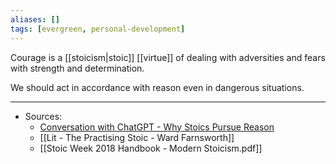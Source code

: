 ```yaml
---
aliases: []
tags: [evergreen, personal-development]
---
```

Courage is a [[stoicism|stoic]] [[virtue]] of dealing with adversities and fears with strength and determination.

We should act in accordance with reason even in dangerous situations.

---
- Sources:
	- [Conversation with ChatGPT - Why Stoics Pursue Reason](https://chat.openai.com/chat/cd82d8cb-4b45-48d2-90cc-60e2ab8e1684)
	- [[Lit  - The Practising Stoic - Ward Farnsworth]]
	- [[Stoic Week 2018 Handbook - Modern Stoicism.pdf]]


